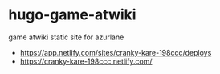 # hugo-game-atwiki
game atwiki static site for azurlane

- https://app.netlify.com/sites/cranky-kare-198ccc/deploys
- https://cranky-kare-198ccc.netlify.com/


